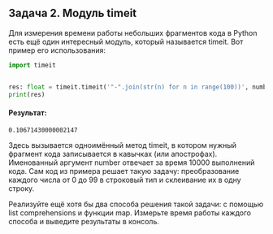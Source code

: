 ## Задача 2. Модуль timeit
Для измерения времени работы небольших фрагментов кода в Python есть ещё один интересный модуль, 
который называется timeit. Вот пример его использования:

````python
import timeit


res: float = timeit.timeit('"-".join(str(n) for n in range(100))', number=10000)
print(res)
````
#### Результат:
````
0.10671430000002147
```` 
Здесь вызывается одноимённый метод timeit, в котором нужный фрагмент кода 
записывается в кавычках (или апострофах). Именованный аргумент number отвечает за время 10000 выполнений кода.
Сам код из примера решает такую задачу: преобразование каждого числа от 0 до 99 
в строковый тип и склеивание их в одну строку.

Реализуйте ещё хотя бы два способа решения такой задачи: с помощью list comprehensions и 
функции map. Измерьте время работы каждого способа и выведите результаты в консоль.





